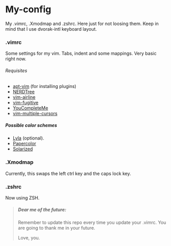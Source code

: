 # **My-config**
My .vimrc, .Xmodmap and .zshrc. Here just for not loosing them. Keep in mind that I use dvorak-intl keyboard layout.


### .vimrc
Some settings for my vim. Tabs, indent and some mappings. Very basic right now.

###### Requisites
+ [apt-vim](https://github.com/egalpin/apt-vim) (for installing plugins)
+ [NERDTree](https://github.com/scrooloose/nerdtree)
+ [vim-airline](https://github.com/vim-airline/vim-airline)
+ [vim-fugitive](https://github.com/tpope/vim-fugitive.git)
+ [YouCompleteMe](https://github.com/Valloric/YouCompleteMe)
+ [vim-multiple-cursors](https://github.com/terryma/vim-multiple-cursors)

##### Possible color schemes
+ [Lyla](https://github.com/encody/vim-colors) (optional).
+ [Papercolor](https://github.com/NLKNguyen/papercolor-theme) 
+ [Solarized](https://github.com/altercation/vim-colors-solarized)

### .Xmodmap
Currently, this swaps the left ctrl key and the caps lock key.

### .zshrc
Now using ZSH. 

>##### _Dear me of the future:_
>Remember to update this repo every time you update your .vimrc. You are going to thank me in your future.
>
>Love, you.
